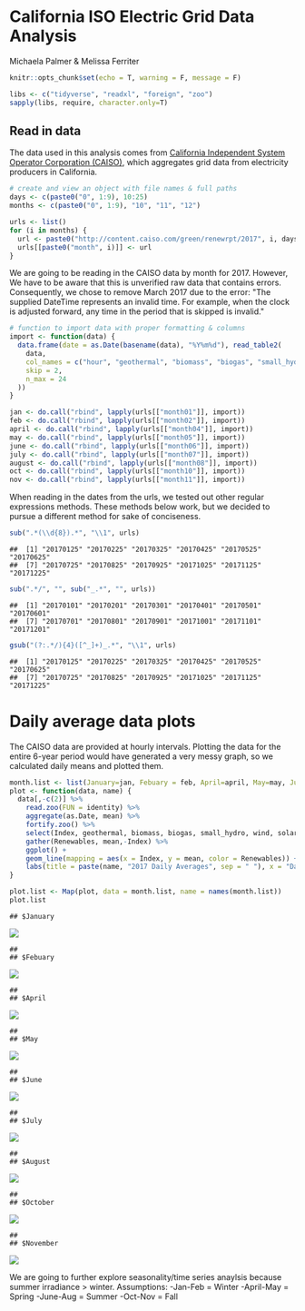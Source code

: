 California ISO Electric Grid Data Analysis
================
Michaela Palmer & Melissa Ferriter

``` r
knitr::opts_chunk$set(echo = T, warning = F, message = F)
```

``` r
libs <- c("tidyverse", "readxl", "foreign", "zoo")
sapply(libs, require, character.only=T)
```

Read in data
------------

The data used in this analysis comes from [California Independent System Operator Corporation (CAISO)](http://www.caiso.com/green/renewableswatch.html), which aggregates grid data from electricity producers in California.

``` r
# create and view an object with file names & full paths
days <- c(paste0("0", 1:9), 10:25)
months <- c(paste0("0", 1:9), "10", "11", "12")

urls <- list()
for (i in months) {
  url <- paste0("http://content.caiso.com/green/renewrpt/2017", i, days,"_DailyRenewablesWatch.txt")
  urls[[paste0("month", i)]] <- url
}
```

We are going to be reading in the CAISO data by month for 2017. However, We have to be aware that this is unverified raw data that contains errors. Consequently, we chose to remove March 2017 due to the error: "The supplied DateTime represents an invalid time. For example, when the clock is adjusted forward, any time in the period that is skipped is invalid."

``` r
# function to import data with proper formatting & columns 
import <- function(data) {
  data.frame(date = as.Date(basename(data), "%Y%m%d"), read_table2( 
    data,
    col_names = c("hour", "geothermal", "biomass", "biogas", "small_hydro", "wind", "solar_pv", "solar_thermal" ),
    skip = 2,
    n_max = 24
  )) 
}

jan <- do.call("rbind", lapply(urls[["month01"]], import))
feb <- do.call("rbind", lapply(urls[["month02"]], import)) 
april <- do.call("rbind", lapply(urls[["month04"]], import)) 
may <- do.call("rbind", lapply(urls[["month05"]], import)) 
june <- do.call("rbind", lapply(urls[["month06"]], import))
july <- do.call("rbind", lapply(urls[["month07"]], import))
august <- do.call("rbind", lapply(urls[["month08"]], import))
oct <- do.call("rbind", lapply(urls[["month10"]], import))
nov <- do.call("rbind", lapply(urls[["month11"]], import))
```

When reading in the dates from the urls, we tested out other regular expressions methods. These methods below work, but we decided to pursue a different method for sake of conciseness.

``` r
sub(".*(\\d{8}).*", "\\1", urls)
```

    ##  [1] "20170125" "20170225" "20170325" "20170425" "20170525" "20170625"
    ##  [7] "20170725" "20170825" "20170925" "20171025" "20171125" "20171225"

``` r
sub(".*/", "", sub("_.*", "", urls))
```

    ##  [1] "20170101" "20170201" "20170301" "20170401" "20170501" "20170601"
    ##  [7] "20170701" "20170801" "20170901" "20171001" "20171101" "20171201"

``` r
gsub("(?:.*/){4}([^_]+)_.*", "\\1", urls)
```

    ##  [1] "20170125" "20170225" "20170325" "20170425" "20170525" "20170625"
    ##  [7] "20170725" "20170825" "20170925" "20171025" "20171125" "20171225"

Daily average data plots
========================

The CAISO data are provided at hourly intervals. Plotting the data for the entire 6-year period would have generated a very messy graph, so we calculated daily means and plotted them.

``` r
month.list <- list(January=jan, Febuary = feb, April=april, May=may, June=june, July=july, August=august, October=oct, November=nov)
plot <- function(data, name) {
  data[,-c(2)] %>%
    read.zoo(FUN = identity) %>%
    aggregate(as.Date, mean) %>%
    fortify.zoo() %>%
    select(Index, geothermal, biomass, biogas, small_hydro, wind, solar_pv, solar_thermal) %>%
    gather(Renewables, mean,-Index) %>%
    ggplot() +
    geom_line(mapping = aes(x = Index, y = mean, color = Renewables)) + 
    labs(title = paste(name, "2017 Daily Averages", sep = " "), x = "Date", y = "Generation (MW)") + theme_minimal()
}

plot.list <- Map(plot, data = month.list, name = names(month.list))
plot.list
```

    ## $January

![](final-project_files/figure-markdown_github/unnamed-chunk-5-1.png)

    ## 
    ## $Febuary

![](final-project_files/figure-markdown_github/unnamed-chunk-5-2.png)

    ## 
    ## $April

![](final-project_files/figure-markdown_github/unnamed-chunk-5-3.png)

    ## 
    ## $May

![](final-project_files/figure-markdown_github/unnamed-chunk-5-4.png)

    ## 
    ## $June

![](final-project_files/figure-markdown_github/unnamed-chunk-5-5.png)

    ## 
    ## $July

![](final-project_files/figure-markdown_github/unnamed-chunk-5-6.png)

    ## 
    ## $August

![](final-project_files/figure-markdown_github/unnamed-chunk-5-7.png)

    ## 
    ## $October

![](final-project_files/figure-markdown_github/unnamed-chunk-5-8.png)

    ## 
    ## $November

![](final-project_files/figure-markdown_github/unnamed-chunk-5-9.png)

We are going to further explore seasonality/time series anaylsis because summer irradiance &gt; winter. Assumptions: -Jan-Feb = Winter -April-May = Spring -June-Aug = Summer -Oct-Nov = Fall
